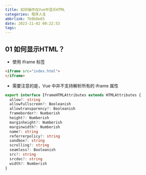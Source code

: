```yaml
---
title: 如何操作在Vue中显示HTML
categories: 程序人生
abbrlink: 7b9b0e65
date: 2023-11-02 00:22:53
tags:
---
```


## 01 如何显示HTML？

- 使用 iframe 标签

```html
<iframe src="index.html">
</iframe>
```

- 需要注意的是，Vue 中并不支持解析所有的 iframe 属性

```typescript
export interface IframeHTMLAttributes extends HTMLAttributes {
  allow?: string
  allowfullscreen?: Booleanish
  allowtransparency?: Booleanish
  frameborder?: Numberish
  height?: Numberish
  marginheight?: Numberish
  marginwidth?: Numberish
  name?: string
  referrerpolicy?: string
  sandbox?: string
  scrolling?: string
  seamless?: Booleanish
  src?: string
  srcdoc?: string
  width?: Numberish
}
```


